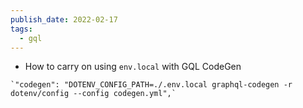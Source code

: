 ```yaml
---
publish_date: 2022-02-17
tags:
  - gql
---
```


- How to carry on using `env.local` with GQL CodeGen

```
`"codegen": "DOTENV_CONFIG_PATH=./.env.local graphql-codegen -r dotenv/config --config codegen.yml",`
```
